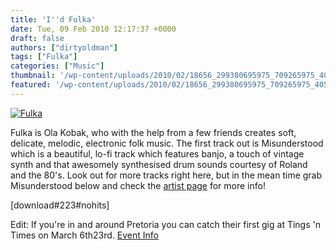 ```yaml
---
title: 'I''d Fulka'
date: Tue, 09 Feb 2010 12:17:37 +0000
draft: false
authors: ["dirtyoldman"]
tags: ["Fulka"]
categories: ["Music"]
thumbnail: '/wp-content/uploads/2010/02/18656_299380695975_709265975_4052259_2072513_n-e1265799346418-150x150.jpg'
featured: '/wp-content/uploads/2010/02/18656_299380695975_709265975_4052259_2072513_n-e1265799346418-304x190.jpg'
---
```


[](/2010/02/09/id-fulka/fulka-3/)[![](/wp-content/uploads/2010/02/18656_299380695975_709265975_4052259_2072513_n-e1265799346418.jpg "Fulka")](/2010/02/09/id-fulka/18656_299380695975_709265975_4052259_2072513_n/)

Fulka is Ola Kobak, who with the help from a few friends creates soft, delicate, melodic, electronic folk music. The first track out is Misunderstood which is a beautiful, lo-fi track which features banjo, a touch of vintage synth and that awesomely synthesised drum sounds courtesy of Roland and the 80's. Look out for more tracks right here, but in the mean time grab Misunderstood below and check the [artist page](/artists/fulka/) for more info!

\[download#223#nohits\]

Edit: If you're in and around Pretoria you can catch their first gig at Tings 'n Times on March 6th23rd. [Event Info](http://www.facebook.com/event.php?eid=297881959886)

